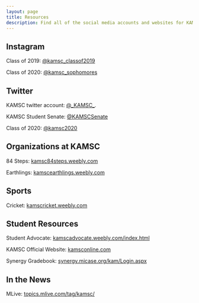 ```yaml
---
layout: page
title: Resources
description: Find all of the social media accounts and websites for KAMSC classes, organizations, and activities
---
```

<h2>Instagram</h2>
<p>Class of 2019: <a href="https://www.instagram.com/kamsc_classof2019/">@kamsc_classof2019</a></p>
<p>Class of 2020: <a href="https://www.instagram.com/kamsc_sophomores/">@kamsc_sophomores</a></p>

<h2>Twitter</h2>
<p>KAMSC twitter account: <a href="https://twitter.com/_KAMSC_">@_KAMSC_</a>.</p>
<p>KAMSC Student Senate: <a href="https://twitter.com/KAMSCSenate">@KAMSCSenate</a></p>
<p>Class of 2020: <a href="https://twitter.com/kamsc2020">@kamsc2020</a></p>

<h2>Organizations at KAMSC</h2>
<p>84 Steps: <a href="http://kamsc84steps.weebly.com">kamsc84steps.weebly.com</a></p>
<p>Earthlings: <a href="http://kamscearthlings.weebly.com">kamscearthlings.weebly.com</a></p>

<h2>Sports</h2>
<p>Cricket: <a href="http://kamscricket.weebly.com">kamscricket.weebly.com</a></p>

<h2>Student Resources</h2>
<p>Student Advocate: <a href="http://kamscadvocate.weebly.com/index.html">kamscadvocate.weebly.com/index.html</a></p>
<p>KAMSC Official Website: <a href="http://kamsconline.com">kamsconline.com</a></p>
<p>Synergy Gradebook: <a href="https://synergy.micase.org/kam/Login.aspx">synergy.micase.org/kam/Login.aspx</a></p>

<h2>In the News</h2>
<p>MLive: <a href="http://topics.mlive.com/tag/kamsc/">topics.mlive.com/tag/kamsc/</a></p>
